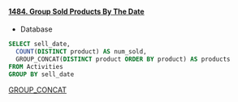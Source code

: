#### [1484. Group Sold Products By The Date](https://leetcode.com/problems/group-sold-products-by-the-date/)

* Database

```sql
SELECT sell_date,
  COUNT(DISTINCT product) AS num_sold,
  GROUP_CONCAT(DISTINCT product ORDER BY product) AS products
FROM Activities
GROUP BY sell_date
```
[GROUP_CONCAT](https://www.yiibai.com/mysql/group_concat.html)
<br/>